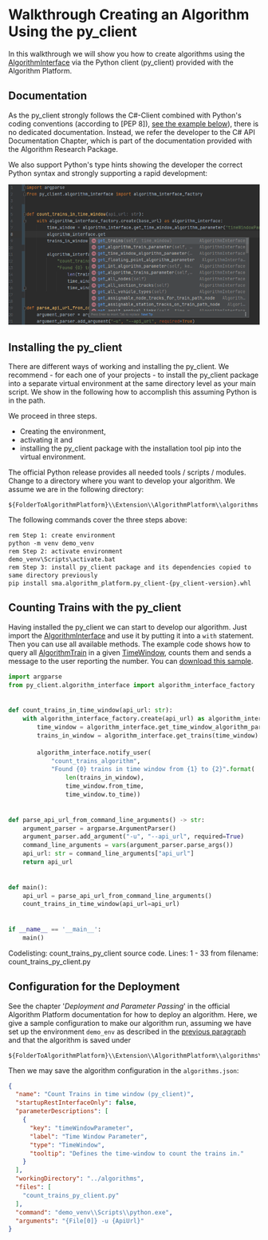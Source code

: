 # Walkthrough Creating an Algorithm Using the py_client

In this walkthrough we will show you how to create algorithms using the [AlgorithmInterface](../../../py_client/algorithm_interface/algorithm_interface.py) via the Python client (py_client) provided with the Algorithm Platform.
                                                                                        
                                                                         

## Documentation

As the py_client strongly follows the C#-Client combined with Python's coding
conventions (according to [PEP 8]), [see the example below](../source/count_trains_py_client.py)), there is no
dedicated documentation. Instead, we refer the developer to the C# API Documentation Chapter, which is part of the documentation provided with the Algorithm Research Package. 
                                                                  

We also support
Python's type hints showing the developer the correct Python syntax and strongly supporting a rapid development:

![CodeCompletionInPyCharm](../images/code_completion_py_client.png)

## Installing the py_client

There are different ways of working and installing the py_client. We recommend - for each one of your projects - to
install the py_client package into a separate virtual environment at the same directory level as your main script. We
show in the following how to accomplish this assuming Python is in the path.

We proceed in three steps.

* Creating the environment,
* activating it and
* installing the py_client package with the installation tool pip into the virtual environment.

The official Python release provides all needed tools / scripts / modules. Change to a directory where you want
to develop your algorithm. We assume we are in the following directory:

```
${FolderToAlgorithmPlatform}\\Extension\\AlgorithmPlatform\\algorithms
```

The following commands cover the three steps above:

```shell
rem Step 1: create environment
python -m venv demo_venv
rem Step 2: activate environment                                          
demo_venv\Scripts\activate.bat 
rem Step 3: install py_client package and its dependencies copied to same directory previously
pip install sma.algorithm_platform.py_client-{py_client-version}.whl
```

## Counting Trains with the py_client

Having installed the py_client we can start to develop our algorithm. Just import
the [AlgorithmInterface](../../../py_client/algorithm_interface/algorithm_interface.py)
and use it by putting it into a `with` statement. Then you can use all available methods. The example code shows how to
query all [AlgorithmTrain](../../../py_client/aidm/aidm_algorithm_classes.py) in a given [TimeWindow](../../../py_client/aidm/aidm_time_window_classes.py), counts them and sends a message to the user reporting the number. You can [download this sample](../source/count_trains_py_client.py).

```python
import argparse
from py_client.algorithm_interface import algorithm_interface_factory


def count_trains_in_time_window(api_url: str):
    with algorithm_interface_factory.create(api_url) as algorithm_interface:
        time_window = algorithm_interface.get_time_window_algorithm_parameter("timeWindowParameter")
        trains_in_window = algorithm_interface.get_trains(time_window)

        algorithm_interface.notify_user(
            "count_trains_algorithm",
            "Found {0} trains in time window from {1} to {2}".format(
                len(trains_in_window),
                time_window.from_time,
                time_window.to_time))


def parse_api_url_from_command_line_arguments() -> str:
    argument_parser = argparse.ArgumentParser()
    argument_parser.add_argument("-u", "--api_url", required=True)
    command_line_arguments = vars(argument_parser.parse_args())
    api_url: str = command_line_arguments["api_url"]
    return api_url


def main():
    api_url = parse_api_url_from_command_line_arguments()
    count_trains_in_time_window(api_url=api_url)


if __name__ == '__main__':
    main()

```
Codelisting: count_trains_py_client source code. Lines: 1 - 33 from filename: count_trains_py_client.py

## Configuration for the Deployment

See the chapter '_Deployment and Parameter Passing_' in the official Algorithm Platform documentation for how to deploy an
algorithm. Here, we give a sample configuration to make our algorithm run, assuming we have set up the
environment `demo_env` as described in the [previous paragraph](#installing-the-py_client) and
that the algorithm is saved under

```
${FolderToAlgorithmPlatform}\\Extension\\AlgorithmPlatform\\algorithms\\count_trains_py_client.py
```
Then we may save the algorithm configuration in the `algorithms.json`:

```json
{
  "name": "Count Trains in time window (py_client)",
  "startupRestInterfaceOnly": false,
  "parameterDescriptions": [
    {
      "key": "timeWindowParameter",
      "label": "Time Window Parameter",
      "type": "TimeWindow",
      "tooltip": "Defines the time-window to count the trains in."
    }
  ],
  "workingDirectory": "../algorithms",
  "files": [
    "count_trains_py_client.py"
  ],
  "command": "demo_venv\\Scripts\\python.exe",
  "arguments": "{File[0]} -u {ApiUrl}"
}
```